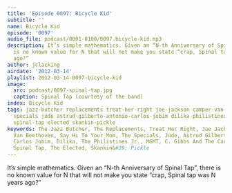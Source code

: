 ```yaml
---
title: 'Episode 0097: Bicycle Kid'
subtitle: ''
name: Bicycle Kid
episode: '0097'
audio_file: podcast/0001-0100/0097.bicycle-kid.mp3
description: It’s simple mathematics. Given an “N-th Anniversary of Spinal Tap”, there
  is no known value for N that will not make you state “crap, Spinal tap was N years
  ago?”
author: jclacking
airdate: '2012-03-14'
playlist: 2012-03-14-0097-bicycle-kid
image:
  src: podcast/0097-spinal-tap.jpg
  caption: Spinal Tap (courtesy of the band)
index: Bicycle Kid
tags: jazz-butcher replacements treat-her-right joe-jackson camper-van-beethoven say-hi-to-your-mom
  specials jude astrud-gilberto-antonio-carlos-jobim dilika philistines-jr mgmt c-gibbs-cardia-bros
  spinal-tap elected skankin-pickle
keywords: The Jazz Butcher, The Replacements, Treat Her Right, Joe Jackson, Camper
  Van Beethoven, Say Hi To Your Mom, The Specials, Jude, Astrud Gilberto + Antonio
  Carlos Jobim, Dilika, The Philistines Jr., MGMT, C. Gibbs And The Cardia Bros.,
  Spinal Tap, The Elected, Skankin&#39; Pickle
---
```

It’s simple mathematics. Given an “N-th Anniversary of Spinal Tap”, there is no known value for N that will not make you state “crap, Spinal tap was N years ago?”
